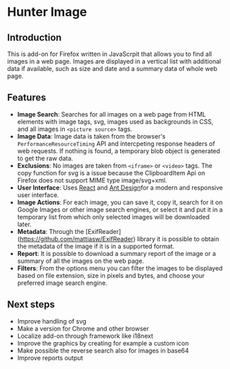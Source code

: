 # Hunter Image


## Introduction 

This is add-on for Firefox written in JavaScrpit that allows you to find all images in a web page. Images are displayed in a vertical list with additional data if available, such as size and date and a summary data of whole web page.

## Features

- **Image Search**: Searches for all images on a web page from HTML elements with image tags, svg, images used as backgrounds in CSS, and all images in `<picture source>` tags.
- **Image Data**: Image data is taken from the browser's `PerformanceResourceTiming` API and intercpeting  response headers of web requests. If nothing is found, a temporary blob object is generated to get the raw data.
- **Exclusions**: No images are taken from `<iframe>` or `<video>` tags. The copy function for svg is a issue because the ClipboardItem Api on Firefox does not support MIME type image/svg+xml.
- **User Interface**: Uses [React](https://react.dev/) and [Ant Design](https://ant.design/)for a modern and responsive user interface.
- **Image Actions**: For each image, you can save it, copy it, search for it on Google Images or other image search engines, or select it and put it in a temporary list from which only selected images will be downloaded later.
- **Metadata**: Through the [ExifReader] (https://github.com/mattiasw/ExifReader) library it is possible to obtain the metadata of the image if it is in a supported format.
- **Report**: It is possible to download a summary report of the image or a summary of all the images on the web page.
- **Filters**: From the options menu you can filter the images to be displayed based on file extension, size in pixels and bytes, and choose your preferred image search engine.

## Next steps
- Improve handling of svg 
- Make a version for Chrome and other browser
- Localize add-on through framework like i18next
- Improve the graphics by creating for example a custom icon
- Make possible the reverse search also for images in base64
- Improve reports output

